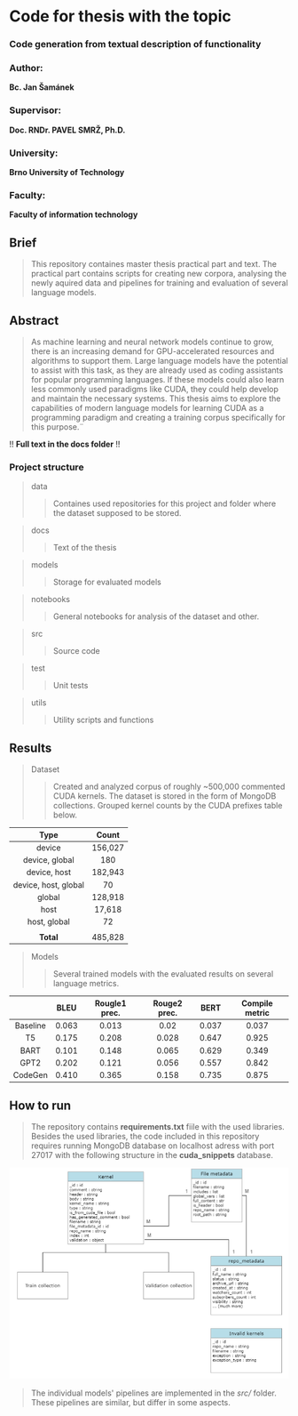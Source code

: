 # Code for thesis with the topic
### Code generation from textual description of functionality

### Author: 
**Bc. Jan Šamánek**

### Supervisor:
**Doc. RNDr. PAVEL SMRŽ, Ph.D.**

### University: 
**Brno University of Technology**
### Faculty: 
**Faculty of information technology**

## Brief
> This repository containes master thesis practical part and text. The practical part contains scripts for creating new corpora, analysing the newly aquired data and pipelines for training and evaluation of several language models.

## Abstract
> As machine learning and neural network models continue to grow, there is an increasing demand for GPU-accelerated resources and algorithms to support them. Large language models have the potential to assist with this task, as they are already used as coding assistants for popular programming languages. If these models could also learn less commonly used paradigms like CUDA, they could help develop and maintain the necessary systems. This thesis aims to explore the capabilities of modern language models for learning CUDA as a programming paradigm and creating a training corpus specifically for this purpose.¨

!! **Full text in the docs folder** !!

### Project structure
> data 
>> Containes used repositories for this project and folder where the dataset supposed to be stored.

> docs
>> Text of the thesis

> models
>> Storage for evaluated models

> notebooks
>> General notebooks for analysis of the dataset and other.

> src
>> Source code

> test
>> Unit tests

> utils
>> Utility scripts and functions

## Results
> Dataset
>> Created and analyzed corpus of roughly ~500,000 commented CUDA kernels. The dataset is stored in the form of MongoDB collections. Grouped kernel counts by the CUDA prefixes table below.

|         Type         |  Count  |
|:--------------------:|:-------:|
|        device        | 156,027 |
|    device, global    |   180   |
|     device, host     | 182,943 |
| device, host, global |    70   |
|        global        | 128,918 |
|         host         |  17,618 |
|     host, global     |    72   |
|                      |         |
|       **Total**      | 485,828 |

> Models
>> Several trained models with the evaluated results on several language metrics.

|          |  BLEU | Rougle1 prec. | Rouge2 prec. |  BERT | Compile metric |
|:--------:|:-----:|:-------------:|:------------:|:-----:|:--------------:|
| Baseline | 0.063 |     0.013     |     0.02     | 0.037 |      0.037     |
|    T5    | 0.175 |     0.208     |     0.028    | 0.647 |      0.925     |
|   BART   | 0.101 |     0.148     |     0.065    | 0.629 |      0.349     |
|   GPT2   | 0.202 |     0.121     |     0.056    | 0.557 |      0.842     |
|  CodeGen | 0.410 |     0.365     |     0.158    | 0.735 |      0.875     |

## How to run

> The repository contains **requirements.txt** fiile with the used libraries. Besides the used libraries, the code included in this repository requires running MongoDB database on localhost adress with port 27017 with the following structure in the **cuda_snippets** database.

![MongoDB UML diagram](./docs/readme-img/data-uml.png)

> The individual models' pipelines are implemented in the *src/* folder. These pipelines are similar, but differ in some aspects.